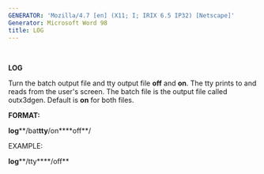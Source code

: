 ```yaml
---
GENERATOR: 'Mozilla/4.7 [en] (X11; I; IRIX 6.5 IP32) [Netscape]'
Generator: Microsoft Word 98
title: LOG
---
```


 

 **LOG**

  Turn the batch output file and tty output file **off** and **on**.
  The tty prints to and reads from the user's screen. The batch file
  is the output file called outx3dgen. Default is **on** for both
  files.

 **FORMAT:**

  **log****/bat****tty****/on****off**/

 EXAMPLE:

  **log****/tty****/off**
